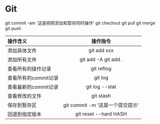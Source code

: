 # Git    
git commit -am '这是把把添加和暂存同时操作'
git chechout 
git pull
git merge 
git push

| 操作含义 | 操作指令 |
| :-----| :----: | 
| 添加具体文件 | git add xxx  | 
| 添加所有文件 | git add -A git add .  | 
| 查看所有的操作记录 | git reflog  | 
| 查看所有的commit记录 | git log  | 
| 查看最新的commit记录 | git log --stat | 
| 查看修改的文件 | git stash  | 
| 保存到暂存区 | git commit -m '这是一个提交提示'  | 
| 回退到指定版本 | git reset --hard HASH  | 
